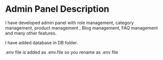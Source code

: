 
# Admin Panel Description

I have developed admin panel with role management, category management, product management , Blog management, FAQ management and many other features.

I have added database in DB folder.

.env file is added as .env.file so you rename as .env file
